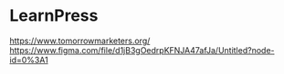# LearnPress
https://www.tomorrowmarketers.org/
https://www.figma.com/file/d1jB3gOedrpKFNJA47afJa/Untitled?node-id=0%3A1
